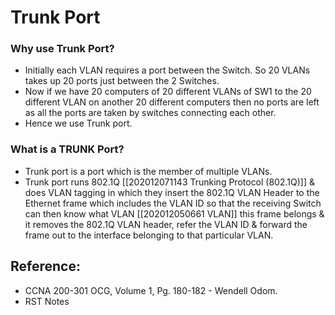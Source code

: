 # Trunk Port

### Why use Trunk Port?

* Initially each VLAN requires a port between the Switch. So 20 VLANs takes up 20 ports just between the 2 Switches.
* Now if we have 20 computers of 20 different VLANs of SW1 to the 20 different VLAN on another 20 different computers then no ports are left as all the ports are taken by switches connecting each other.
* Hence we use Trunk port.

### What is a TRUNK Port?

* Trunk port is a port which is the member of multiple VLANs.
* Trunk port runs 802.1Q \[\[202012071143 Trunking Protocol \(802.1Q\)\]\] & does VLAN tagging in which they insert the 802.1Q VLAN Header to the Ethernet frame which includes the VLAN ID so that the receiving Switch can then know what VLAN \[\[202012050661 VLAN\]\] this frame belongs & it removes the 802.1Q VLAN header, refer the VLAN ID & forward the frame out to the interface belonging to that particular VLAN. 

## Reference:

* CCNA 200-301 OCG, Volume 1, Pg. 180-182 - Wendell Odom. 
* RST Notes

